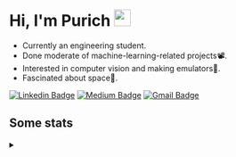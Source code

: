 <h1 align="left">Hi, I'm Purich
<img src="https://media.giphy.com/media/hvRJCLFzcasrR4ia7z/giphy.gif" width="30px"/></h1>

* Currently an engineering student.
* Done moderate of machine-learning-related projects:film_projector:.
* Interested in computer vision and making emulators:space_invader:.
* Fascinated about space:milky_way:.

[![Linkedin Badge](https://img.shields.io/badge/-Purich-blue?style=flat-square&logo=Linkedin&logoColor=white&link=https://www.linkedin.com/in/purich-siritip-16b3b3255/)](https://www.linkedin.com/in/purich-siritip-16b3b3255) [![Medium Badge](https://img.shields.io/badge/-@purich-gray?style=flat-square&labelColor=000000&logo=Medium&link=https://medium.com/@phuritsiritip)](https://medium.com/@phuritsiritip)
[![Gmail Badge](https://img.shields.io/badge/-mark.phurit@gmail.com-c14438?style=flat-square&logo=Gmail&logoColor=white&link=mailto:mark.phurit@gmail.com)](mailto:mark.phurit@gmail.com)

## Some stats

<details>
  <summary></summary>
  
  <!--START_SECTION:waka-->
**I'm an Early 🐤** 

```text
🌞 Morning                214 commits         ████████░░░░░░░░░░░░░░░░░   33.91 % 
🌆 Daytime                213 commits         ████████░░░░░░░░░░░░░░░░░   33.76 % 
🌃 Evening                169 commits         ███████░░░░░░░░░░░░░░░░░░   26.78 % 
🌙 Night                  35 commits          █░░░░░░░░░░░░░░░░░░░░░░░░   05.55 % 
```


📊 **This Week I Spent My Time On** 

```text
💬 Programming Languages: 
Python                   3 hrs 28 mins       ████████████████████████░   95.48 % 
Git Config               6 mins              █░░░░░░░░░░░░░░░░░░░░░░░░   03.10 % 
Markdown                 2 mins              ░░░░░░░░░░░░░░░░░░░░░░░░░   00.99 % 
Text                     0 secs              ░░░░░░░░░░░░░░░░░░░░░░░░░   00.22 % 
CSV                      0 secs              ░░░░░░░░░░░░░░░░░░░░░░░░░   00.18 % 

🐱‍💻 Projects: 
robocup2023-cv-image-capt2 hrs 4 mins        ██████████████░░░░░░░░░░░   56.94 % 
Vishnu21                 1 hr 23 mins        ██████████░░░░░░░░░░░░░░░   38.39 % 
robocup2022-cv-image-capt10 mins             █░░░░░░░░░░░░░░░░░░░░░░░░   04.66 % 
```


<!--END_SECTION:waka-->

  <!--START_SECTION:waka-simple-->

```text
From: 19 January 2023 - To: 04 June 2023

Total Time: 42 hrs 16 mins

Python       38 hrs 2 mins   ██████████████████████▒░░   89.97 %
C++          1 hr 42 mins    █░░░░░░░░░░░░░░░░░░░░░░░░   04.05 %
YAML         50 mins         ▓░░░░░░░░░░░░░░░░░░░░░░░░   02.00 %
Markdown     34 mins         ▒░░░░░░░░░░░░░░░░░░░░░░░░   01.38 %
Git Config   16 mins         ░░░░░░░░░░░░░░░░░░░░░░░░░   00.65 %
Text         11 mins         ░░░░░░░░░░░░░░░░░░░░░░░░░   00.46 %
```

<!--END_SECTION:waka-simple-->

  <!--![Anurag's GitHub stats](https://github-readme-stats.vercel.app/api?username=vikimark&show_icons=true&theme=gruvbox_light)-->
  
</details>

<!--
**vikimark/vikimark** is a ✨ _special_ ✨ repository because its `README.md` (this file) appears on your GitHub profile.

Here are some ideas to get you started:

- 🔭 I’m currently working on ...
- 🌱 I’m currently learning ...
- 👯 I’m looking to collaborate on ...
- 🤔 I’m looking for help with ...
- 💬 Ask me about ...
- 📫 How to reach me: ...
- 😄 Pronouns: ...
- ⚡ Fun fact: ...
-->
